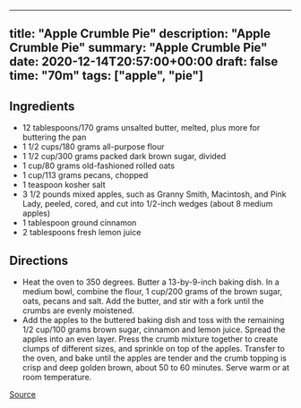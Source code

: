 
---
title: "Apple Crumble Pie"
description: "Apple Crumble Pie"
summary: "Apple Crumble Pie"
date: 2020-12-14T20:57:00+00:00
draft: false
time: "70m"
tags: ["apple", "pie"]
---

## Ingredients

- 12 tablespoons/170 grams unsalted butter, melted, plus more for buttering the pan
- 1 1/2 cups/180 grams all-purpose flour
- 1 1/2 cup/300 grams packed dark brown sugar, divided
- 1 cup/80 grams old-fashioned rolled oats
- 1 cup/113 grams pecans, chopped
- 1 teaspoon kosher salt
- 3 1/2 pounds mixed apples, such as Granny Smith, Macintosh, and Pink Lady, peeled, cored, and cut into 1/2-inch wedges (about 8 medium apples)
- 1 tablespoon ground cinnamon
- 2 tablespoons fresh lemon juice

## Directions

- Heat the oven to 350 degrees. Butter a 13-by-9-inch baking dish. In a medium bowl, combine the flour, 1 cup/200 grams of the brown sugar, oats, pecans and salt. Add the butter, and stir with a fork until the crumbs are evenly moistened.
- Add the apples to the buttered baking dish and toss with the remaining 1/2 cup/100 grams brown sugar, cinnamon and lemon juice. Spread the apples into an even layer. Press the crumb mixture together to create clumps of different sizes, and sprinkle on top of the apples. Transfer to the oven, and bake until the apples are tender and the crumb topping is crisp and deep golden brown, about 50 to 60 minutes. Serve warm or at room temperature.

[Source](https://cooking.nytimes.com/recipes/1018638-apple-crumble)


